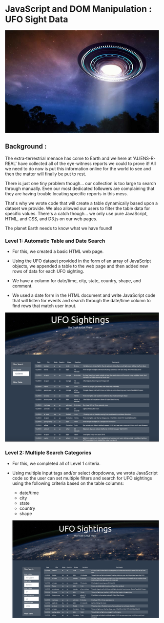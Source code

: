 # JavaScript and DOM Manipulation : UFO Sight Data

![ufo](https://github.com/UoT-Bootcamp/Javascript-challenge/blob/master/ufo_image.jpeg) <br/>

## Background :

The extra-terrestrial menace has come to Earth and we here at 'ALIENS-R-REAL' have collected all of the eye-witness reports we could to prove it! All we need to do now is put this information online for the world to see and then the matter will finally be put to rest.

There is just one tiny problem though... our collection is too large to search through manually. Even our most dedicated followers are complaining that they are having trouble locating specific reports in this mess.

That's why we wrote code that will create a table dynamically based upon a dataset we provide. We also allowed our users to filter the table data for specific values. There's a catch though... we only use pure JavaScript, HTML, and CSS, and D3.js on our web pages. 

The planet Earth needs to know what we have found!


### Level 1: Automatic Table and Date Search

* For this, we created a basic HTML web page.

* Using the UFO dataset provided in the form of an array of JavaScript objects, we appended a table to the web page and then added new rows of data for each UFO sighting.

* We have a column for date/time, city, state, country, shape, and comment.

* We used a date form in the HTML document and write JavaScript code that will listen for events and search through the date/time column to find rows that match user input.

![ufo](https://github.com/UoT-Bootcamp/Javascript-challenge/blob/master/UFO-level-1/UFO1_website_image.png)<br/>


### Level 2: Multiple Search Categories

* For this, we completed all of Level 1 criteria.

* Using multiple input tags and/or select dropdowns, we wrote JavaScript code so the user can set multiple filters and search for UFO sightings using the following criteria based on the table columns:
  * date/time
  * city
  * state
  * country
  * shape
  
  ![ufo](https://github.com/UoT-Bootcamp/Javascript-challenge/blob/master/UFO-level-2/ufo2_website_image.png)
